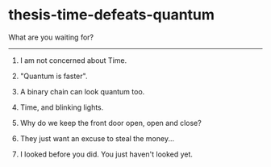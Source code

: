 # thesis-time-defeats-quantum
What are you waiting for?

---

1. I am not concerned about Time.

2. "Quantum is faster".

3. A binary chain can look quantum too.

4. Time, and blinking lights.

5. Why do we keep the front door open, open and close?

6. They just want an excuse to steal the money...

7. I looked before you did. You just haven't looked yet.
